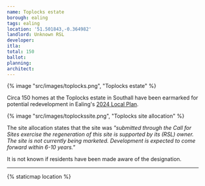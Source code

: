 ```yaml
---
name: Toplocks estate
borough: ealing
tags: ealing
location: '51.501843,-0.364982'
landlord: Unknown RSL
developer:
itla:
total: 150
ballot: 
planning: 
architect: 
---
```

{% image "src/images/toplocks.png", "Toplocks estate" %}

Circa 150 homes at the Toplocks estate in Southall have been earmarked for potential redevelopment in Ealing's [2024 Local Plan](https://www.ealing.gov.uk/download/downloads/id/19587/appendix_e_-_results.pdf).

{% image "src/images/toplockssite.png", "Toplocks site allocation" %}

The site allocation states that the site was _"submitted through the Call for Sites exercise the regeneration of this site is supported by its (RSL) owner. The site is not currently being marketed. Development is expected to come forward within 6-10 years."_

It is not known if residents have been made aware of the designation. 

---

{% staticmap location %}